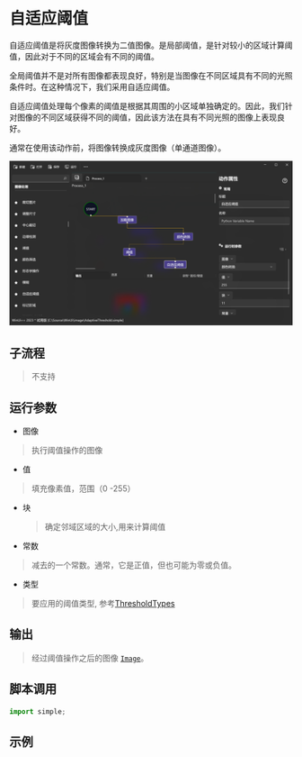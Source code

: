 # 自适应阈值
自适应阈值是将灰度图像转换为二值图像。是局部阈值，是针对较小的区域计算阈值，因此对于不同的区域会有不同的阈值。

全局阈值并不是对所有图像都表现良好，特别是当图像在不同区域具有不同的光照条件时。在这种情况下，我们采用自适应阈值。

自适应阈值处理每个像素的阈值是根据其周围的小区域单独确定的。因此，我们针对图像的不同区域获得不同的阈值，因此该方法在具有不同光照的图像上表现良好。

通常在使用该动作前，将图像转换成灰度图像（单通道图像）。

![action](./images/09.png ':size=90%')

## 子流程
> 不支持


## 运行参数

* 图像
> 执行阈值操作的图像
* 值
> 填充像素值，范围（0 -255）
* 块
  > 确定邻域区域的大小,用来计算阈值
* 常数
> 减去的一个常数。通常，它是正值，但也可能为零或负值。
* 类型
> 要应用的阈值类型, 参考[ThresholdTypes](./enums/ThresholdTypes.md)

## 输出

> 经过阈值操作之后的图像 [`Image`](./types/Image.md)。



## 脚本调用

```python
import simple;

```

## 示例